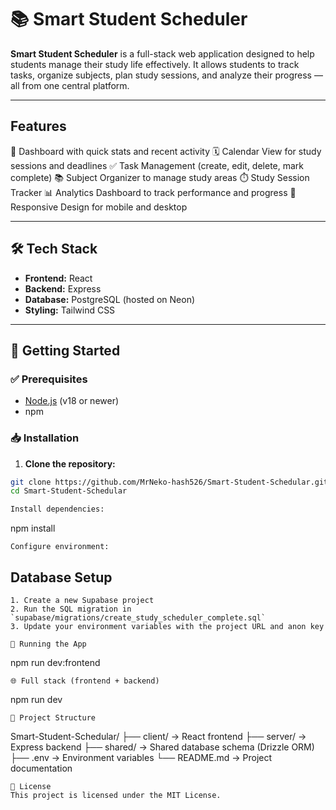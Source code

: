 # 📚 Smart Student Scheduler

**Smart Student Scheduler** is a full-stack web application designed to help students manage their study life effectively. It allows students to track tasks, organize subjects, plan study sessions, and analyze their progress — all from one central platform.

---

## Features
🧠 Dashboard with quick stats and recent activity
🗓️ Calendar View for study sessions and deadlines
✅ Task Management (create, edit, delete, mark complete)
📚 Subject Organizer to manage study areas
⏱️ Study Session Tracker
📊 Analytics Dashboard to track performance and progress
📱 Responsive Design for mobile and desktop

---

## 🛠️ Tech Stack

- **Frontend:** React  
- **Backend:** Express  
- **Database:** PostgreSQL (hosted on Neon)  
- **Styling:** Tailwind CSS  

---

## 🚀 Getting Started

### ✅ Prerequisites

- [Node.js](https://nodejs.org/) (v18 or newer)
- npm

### 📥 Installation

1. **Clone the repository:**

```bash
git clone https://github.com/MrNeko-hash526/Smart-Student-Schedular.git
cd Smart-Student-Schedular

Install dependencies:
```
npm install
```
Configure environment:
```
## Database Setup
```
1. Create a new Supabase project
2. Run the SQL migration in `supabase/migrations/create_study_scheduler_complete.sql`
3. Update your environment variables with the project URL and anon key

🧪 Running the App
```
npm run dev:frontend
```
🌐 Full stack (frontend + backend)
```
npm run dev
```
📁 Project Structure
```
Smart-Student-Schedular/
├── client/       → React frontend
├── server/       → Express backend
├── shared/       → Shared database schema (Drizzle ORM)
├── .env          → Environment variables
└── README.md     → Project documentation
```
📄 License
This project is licensed under the MIT License.
